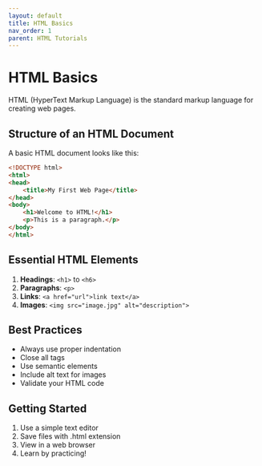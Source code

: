```yaml
---
layout: default
title: HTML Basics
nav_order: 1
parent: HTML Tutorials
---
```


# HTML Basics

HTML (HyperText Markup Language) is the standard markup language for creating web pages.

## Structure of an HTML Document

A basic HTML document looks like this:

```html
<!DOCTYPE html>
<html>
<head>
    <title>My First Web Page</title>
</head>
<body>
    <h1>Welcome to HTML!</h1>
    <p>This is a paragraph.</p>
</body>
</html>
```

## Essential HTML Elements

1. **Headings**: `<h1>` to `<h6>`
2. **Paragraphs**: `<p>`
3. **Links**: `<a href="url">link text</a>`
4. **Images**: `<img src="image.jpg" alt="description">`

## Best Practices

- Always use proper indentation
- Close all tags
- Use semantic elements
- Include alt text for images
- Validate your HTML code

## Getting Started

1. Use a simple text editor
2. Save files with .html extension
3. View in a web browser
4. Learn by practicing!
